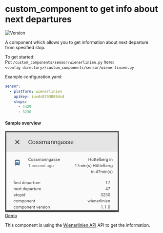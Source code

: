 # custom_component to get info about next departures
![Version](https://img.shields.io/badge/version-1.1.0-green.svg?style=for-the-badge)

A component which allows you to get information about next departure from spesified stop. 

To get started:   
Put `/custom_components/sensor/wienerlinien.py` here:  
`<config directory>/custom_components/sensor/wienerlinien.py`  


Example configuration.yaml:  
```yaml
sensor:
  - platform: wienerlinien
    apikey: iuvds8793889dsd
    stops:
      - 4429
      - 3230
```
 #### Sample overview
![Sample overview](overview.png)  
[Demo](https://ha-test-wienerlinien.halfdecent.io)

This component is using the [Wienerlinien API](http://www.wienerlinien.at) API to get the information.
